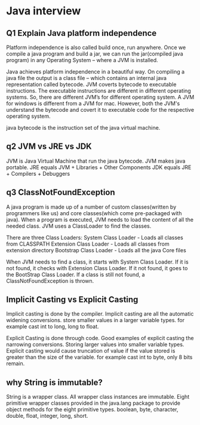 # Java interview

## Q1 Explain Java platform independence
Platform independence is also called build once, run anywhere. Once we compile a java program and build a jar, we can run the jar(compiled java program) in any Operating System – where a JVM is installed.

Java achieves platform independence in a beautiful way. On compiling a java file the output is a class file – which contains an internal java representation called bytecode. JVM coverts bytecode to executable instructions.
The executable instructions are different in different operating systems. So,
there are different JVM’s for different operating system. A JVM for windows 
is different from a JVM for mac. However, both the JVM's understand the 
bytecode and covert it to executable code for the respective operating system.

java bytecode is the instruction set of the java virtual machine.

## q2 JVM vs JRE vs JDK
JVM is Java Virtual Machine that run the java bytecode. JVM makes java portable.
JRE equals JVM + Libraries + Other Components
JDK equals JRE + Compilers + Debuggers

## q3 ClassNotFoundException 
A java program is made up of a number of custom classes(written by 
programmers like us) and core classes(which come pre-packaged with java). 
When a program is executed, JVM needs to load the content of all the needed 
class. JVM uses a ClassLoader to find the classes.

There are three Class Loaders:
System Class Loader - Loads all classes from CLASSPATH
Extension Class Loader - Loads all classes from extension directory
Bootstrap Class Loader - Loads all the java Core files

When JVM needs to find a class, it starts with System Class Loader. If it is 
not found, it checks with Extension Class Loader. If it not found, it goes 
to the BootStrap Class Loader. If a class is still not found, a 
ClassNotFoundException is thrown.

## Implicit Casting vs Explicit Casting
Implicit casting is done by the compiler. Implicit casting are all the 
automatic widening conversions. store smaller values in a larger variable types.
for example cast int to long, long to float.

Explicit Casting is done through code. Good examples of explicit casting the 
narrowing conversions. Storing larger values into smaller variable types.
Explicit casting would cause truncation of value if the value stored is 
greater than the size of the variable. 
for example cast int to byte, only 8 bits remain.

## why String is immutable?
String is a wrapper class. All wrapper class instances are immutable.
Eight primitive wrapper classes provided in the java.lang package to provide 
object methods for the eight primitive types. 
boolean, byte, character, double, float, integer, long, short.

